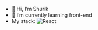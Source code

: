 - 👋 Hi, I’m Shurik
- 🌱 I’m currently learning front-end
- My stack: ![React](https://img.shields.io/badge/react-%2320232a.svg?style=for-the-badge&logo=react&logoColor=%2361DAFB) 

